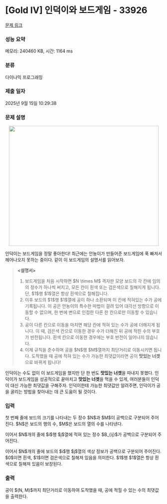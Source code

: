 # [Gold IV] 인덕이와 보드게임 - 33926 

[문제 링크](https://www.acmicpc.net/problem/33926) 

### 성능 요약

메모리: 240460 KB, 시간: 1164 ms

### 분류

다이나믹 프로그래밍

### 제출 일자

2025년 9월 15일 10:29:38

### 문제 설명

<p style="text-align: center;"><img alt="" src="https://upload.acmicpc.net/eedb06c1-7477-46e1-b21e-2f937de98c86/-/preview/" style="height: 384px; width: 480px;"></p>

<p>인덕이는 보드게임을 정말 좋아한다! 최근에는 안뇽이가 만들어준 보드게임에 푹 빠져서 헤어나오지 못하는 중이다. 같이 이 보드게임의 설명서를 읽어보자.</p>

<blockquote>
<p><strong><설명서></strong></p>

<ol>
	<li>보드게임을 처음 시작하면 $N \times M$ 격자판 모양 보드의 각 칸에 임의의 정수가 하나씩 써지고, 모든 칸이 흰색 또는 검은색으로 칠해지게 됩니다. 단, $1$행 $1$열은 항상 흰색으로 칠해집니다.</li>
	<li>이후 보드의 $1$행 $1$열에 공이 하나 소환되며 이 칸에 적혀있는 수가 공에 기록됩니다. 이 공은 안뇽이의 특수한 마법이 걸려 있어 대각선 방향으로 이동할 수 없으며, 한 번에 변으로 인접한 다른 한 칸으로만 이동할 수 있습니다.</li>
	<li>공이 다른 칸으로 이동을 마치면 해당 칸에 적혀 있는 수가 공에 더해지게 됩니다. 이 때, 검은색 칸으로 이동한 경우 수가 더해진 뒤 공에 적힌 수의 부호가 반전됩니다. 흰색 칸으로 이동한 경우에는 부호 반전이 일어나지 않습니다.</li>
	<li>이제 규칙을 준수하며 공을 $N$행 $M$열까지 최단거리로 이동시키면 됩니다. 도착했을 때 공에 적혀 있는 수가 가능한 최댓값이라면 공이 <strong>맛있는 너겟</strong>으로 바뀌게 됩니다!</li>
</ol>
</blockquote>

<p>인덕이는 수도 없이 이 보드게임을 했지만 단 한 번도 <strong>맛있는 너겟</strong>을 따내지 못했다. 인덕이가 보드게임을 성공적으로 끝마치고 <strong>맛있는 너겟</strong>을 먹을 수 있게, 여러분들이 인덕이 대신 가능한 최댓값을 구해주자. 인덕이한테 가능한 최댓값만 알려주면, 인덕이가 공을 굴리는 방법을 찾아내는 데 큰 도움이 될 것이다.</p>

### 입력 

 <p>첫 번째 줄에 보드의 크기를 나타내는 두 정수 $N$과 $M$이 공백으로 구분되어 주어진다. $N$은 보드의 행의 수, $M$은 보드의 열의 수를 나타낸다.</p>

<p>이어서 $N$개의 줄에 $i$행 $j$열에 적혀 있는 정수 $B_{ij}$가 공백으로 구분되어 주어진다.</p>

<p>이어서 $N$개의 줄에 보드의 $i$행 $j$열의 색상 정보가 공백으로 구분되어 주어진다. $0$이면 흰색, $1$이면 검은색으로 칠해져 있음을 의미한다. $1$행 $1$열은 항상 흰색으로 칠해져 있음이 보장된다.</p>

### 출력 

 <p>공이 $(N, M)$까지 최단거리로 이동하여 도착했을 때, 공에 적힐 수 있는 수의 최댓값을 출력한다.</p>

